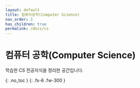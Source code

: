 ```yaml
---
layout: default
title: 컴퓨터공학(Computer Science)
nav_order: 2
has_children: true
permalink: /docs/cs
---
```


# 컴퓨터 공학(Computer Science)

학습한 CS 전공지식을 정리한 공간입니다.

{: .no_toc }
{: .fs-6 .fw-300 }
